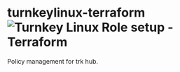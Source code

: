 # turnkeylinux-terraform ![Turnkey Linux Role setup - Terraform](https://github.com/denzuko/turnkeylinux-terraform/workflows/Turnkey%20Linux%20Role%20setup%20-%20Terraform/badge.svg)
Policy management for trk hub.
